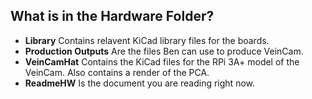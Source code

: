 ## What is in the Hardware Folder?

* **Library** Contains relavent KiCad library files for the boards. 
* **Production Outputs** Are the files Ben can use to produce VeinCam.
* **VeinCamHat** Contains the KiCad files for the RPi 3A+ model of the VeinCam. Also contains a render of the PCA. 
* **ReadmeHW** Is the document you are reading right now.